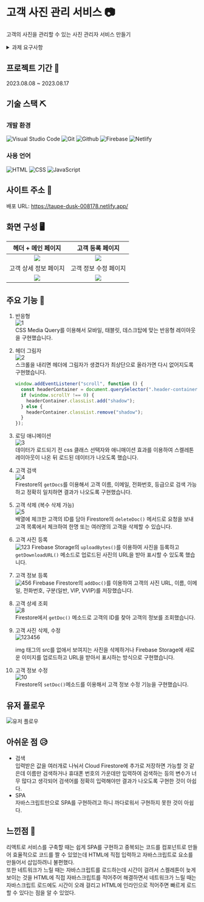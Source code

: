 # 고객 사진 관리 서비스 📷

고객의 사진을 관리할 수 있는 사진 관리자 서비스 만들기

<details>
<summary>과제 요구사항</summary>

### [필수 요구사항]

- “AWS S3 / Firebase 같은 서비스”를 이용하여 사진을 관리할 수 있는 페이지를 구현하세요.
- 프로필 페이지를 개발하세요.
- 스크롤이 가능한 형태의 리스팅 페이지를 개발하세요.
- 전체 페이지 데스크탑-모바일 반응형 페이지를 개발하세요.
- 사진을 등록, 수정, 삭제가 가능해야 합니다.
- 유저 플로우를 제작하여 리드미에 추가하세요.
- CSS
  - 애니메이션 구현
  - 상대수치 사용(rem, em)
- JavaScript
  - DOM event 조작

### [선택 요구사항]

- 사진 관리 페이지와 관련된 기타 기능도 고려해 보세요.
- 페이지가 보여지기 전에 로딩 애니메이션이 보이도록 만들어보세요.
- 직원을 등록, 수정, 삭제가 가능하게 해보세요.
- 직원 검색 기능을 추가해 보세요.
- infinity scroll 기능을 추가해 보세요.
- 사진을 편집할 수 있는 기능을 추가해 보세요.
- LocalStorage 사용
</details>

## 프로젝트 기간 📆

2023.08.08 ~ 2023.08.17

## 기술 스택 ⛏️

### 개발 환경

![Visual Studio Code](https://img.shields.io/badge/Visual%20Studio%20Code-007ACC?style=for-the-badge&logo=Visual%20Studio%20Code&logoColor=white)
![Git](https://img.shields.io/badge/Git-F05032?style=for-the-badge&logo=Git&logoColor=white)
![Github](https://img.shields.io/badge/GitHub-181717?style=for-the-badge&logo=GitHub&logoColor=white)
![Firebase](https://img.shields.io/badge/Firebase-FFCA28?style=for-the-badge&logo=Firebase&logoColor=black)
![Netlify](https://img.shields.io/badge/netlify-%23000000.svg?style=for-the-badge&logo=netlify&logoColor=#00C7B7)


### 사용 언어

![HTML](https://img.shields.io/badge/HTML5-E34F26?style=for-the-badge&logo=html5&logoColor=white)
![CSS](https://img.shields.io/badge/CSS3-1572B6?style=for-the-badge&logo=css3&logoColor=white)
![JavaScript](https://img.shields.io/badge/JavaScript-F7DF1E?style=for-the-badge&logo=Javascript&logoColor=white)

## 사이트 주소 🔗

배포 URL: https://taupe-dusk-008178.netlify.app/

## 화면 구성 🖥️

| 헤더 + 메인 페이지 | 고객 등록 페이지 |
| :------------: | :----------: |
| <img width=“500” src="https://github.com/KDT1-FE/Y_FE_JAVASCRIPT_PICTURE/assets/79249376/122ad653-e8b3-44f3-9c0b-a272bcb4ea86"> | <img width=“500” src="https://github.com/KDT1-FE/Y_FE_JAVASCRIPT_PICTURE/assets/79249376/dec94d96-09ff-43fd-85ae-0e253ad97bff"> |
| 고객 상세 정보 페이지 | 고객 정보 수정 페이지 |
| <img width=“500” src="https://github.com/KDT1-FE/Y_FE_JAVASCRIPT_PICTURE/assets/79249376/6efa0c0b-f796-41b9-8f66-6a2f439bc453"> | <img width=“500” src="https://github.com/KDT1-FE/Y_FE_JAVASCRIPT_PICTURE/assets/79249376/18439e31-ff47-44e3-bcdc-0e3adc3793c9"> |

## 주요 기능 🔧

1. 반응형  
   ![1](https://github.com/KDT1-FE/Y_FE_JAVASCRIPT_PICTURE/assets/79249376/be2c3937-90b4-47bb-b45f-263b0c58fce4)  
   CSS Media Query를 이용해서 모바일, 태블릿, 데스크탑에 맞는 반응형 레이아웃을 구현했습니다.
1. 헤더 그림자  
   ![2](https://github.com/KDT1-FE/Y_FE_JAVASCRIPT_PICTURE/assets/79249376/d4dabb59-0cb5-4077-8f64-3bc80fa87bd5)  
   스크롤을 내리면 헤더에 그림자가 생겼다가 최상단으로 올라가면 다시 없어지도록 구현했습니다.
   ```js
   window.addEventListener("scroll", function () {
     const headerContainer = document.querySelector(".header-container");
     if (window.scrollY !== 0) {
       headerContainer.classList.add("shadow");
     } else {
       headerContainer.classList.remove("shadow");
     }
   });
   ```
1. 로딩 애니메이션  
   ![3](https://github.com/KDT1-FE/Y_FE_JAVASCRIPT_PICTURE/assets/79249376/fbd72fb6-0e34-4899-9314-9b282b7d1dd1)  
   데이터가 로드되기 전 css 클래스 선택자와 애니매이션 효과를 이용하여 스켈레톤 레이아웃이 나온 뒤 로드된 데이터가 나오도록 했습니다.

1. 고객 검색  
   ![4](https://github.com/KDT1-FE/Y_FE_JAVASCRIPT_PICTURE/assets/79249376/ee94ab8c-b1d4-4e84-ac51-7369780830f2)  
   Firestore의 `getDocs`를 이용해서 고객 이름, 이메일, 전화번호, 등급으로 검색 가능하고 정확히 일치하면 결과가 나오도록 구현했습니다.
1. 고객 삭제 (복수 삭제 가능)  
   ![5](https://github.com/KDT1-FE/Y_FE_JAVASCRIPT_PICTURE/assets/79249376/f31fe458-dd7f-4ca7-a193-0372380ba0b9)  
   배열에 체크한 고객의 ID를 담아 Firestore의 `deleteDoc()` 메서드로 요청을 보내 고객 목록에서 체크하여 한명 또는 여러명의 고객을 삭제할 수 있습니다.
1. 고객 사진 등록  
   ![123](https://github.com/KDT1-FE/Y_FE_JAVASCRIPT_PICTURE/assets/79249376/8c8765ce-a569-4851-91f9-890242763002)
   Firebase Storage의 `uploadBytes()`를 이용하여 사진을 등록하고 `getDownloadURL()` 메소드로 업로드된 사진의 URL을 받아 표시할 수 있도록 했습니다.

1. 고객 정보 등록  
   ![456](https://github.com/KDT1-FE/Y_FE_JAVASCRIPT_PICTURE/assets/79249376/b4e88ae7-d33a-4766-9253-d9aee9a60881)
   Firebase Firestore의 `addDoc()`를 이용하여 고객의 사진 URL, 이름, 이메일, 전화번호, 구분(일반, VIP, VVIP)를 저장했습니다.

1. 고객 상세 조회  
   ![8](https://github.com/KDT1-FE/Y_FE_JAVASCRIPT_PICTURE/assets/79249376/b3349387-2ed5-45b3-81ca-73a2e3f975d4)  
   Firestore에서 `getDoc()` 메소드로 고객의 ID를 찾아 고객의 정보를 조회했습니다.

1. 고객 사진 삭제, 수정  
   ![123456](https://github.com/KDT1-FE/Y_FE_JAVASCRIPT_PICTURE/assets/79249376/264016ce-6b42-4449-a696-b2c6900f905a)

   img 태그의 src를 없애서 보여지는 사진을 삭제하거나 Firebase Storage에 새로운 이미지를 업로드하고 URL을 받아서 표시하는 방식으로 구현했습니다.

1. 고객 정보 수정  
   ![10](https://github.com/KDT1-FE/Y_FE_JAVASCRIPT_PICTURE/assets/79249376/439f271a-4175-4597-bcc0-a95e1dc7041a)  
   Firestore의 `setDoc()`메소드를 이용해서 고객 정보 수정 기능을 구현했습니다.

## 유저 플로우

![유저 플로우](https://github.com/KDT1-FE/Y_FE_JAVASCRIPT_PICTURE/assets/79249376/50b0756f-6940-4708-83f5-1c15baa50343)

## 아쉬운 점 😥

- 검색  
  입력받은 값을 여러개로 나눠서 Cloud Firestore에 추가로 저장하면 가능할 것 같은데 이름만 검색하거나 휴대폰 번호의 가운데만 입력하여 검색하는 등의 변수가 너무 많다고 생각되어 검색어를 정확히 입력해야만 결과가 나오도록 구현한 것이 아쉽다.
- SPA  
  자바스크립트만으로 SPA를 구현하려고 하니 까다로워서 구현하지 못한 것이 아쉽다.

## 느낀점 🧐

리액트로 서비스를 구축할 때는 쉽게 SPA를 구현하고 중복되는 코드를 컴포넌트로 만들어 효율적으로 코드를 짤 수 있었는데 HTML에 직접 입력하고 자바스크립트로 요소를 만들어서 삽입하려니 불편했다.  
또한 네트워크가 느릴 때는 자바스크립트를 로드하는데 시간이 걸려서 스켈레톤이 늦게 보이는 것을 HTML에 직접 자바스크립트를 적어주어 해결하면서 네트워크가 느릴 때는 자바스크립트 로드에도 시간이 오래 걸리고 HTML에 인라인으로 적어주면 빠르게 로드할 수 있다는 점을 알 수 있었다.
